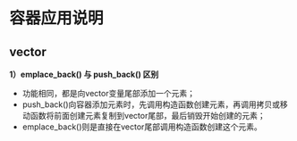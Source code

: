 # 容器应用说明

## vector

**1）emplace_back() 与 push_back() 区别**

* 功能相同，都是向vector变量尾部添加一个元素；  
* push_back()向容器添加元素时，先调用构造函数创建元素，再调用拷贝或移动函数将前面创建元素复制到vector尾部，最后销毁开始创建的元素；  
* emplace_back()则是直接在vector尾部调用构造函数创建这个元素。

